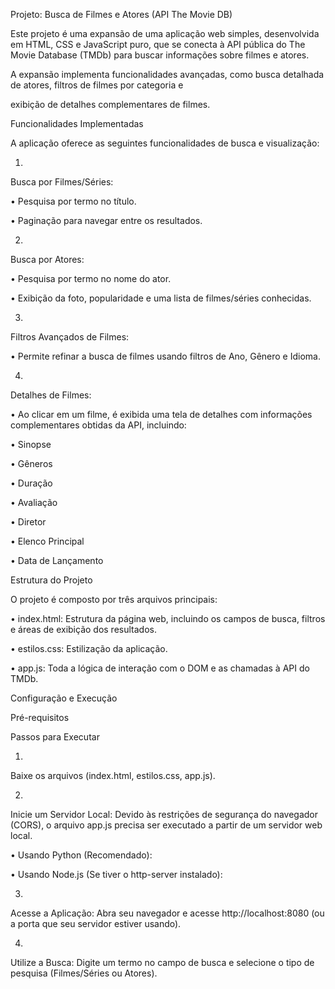 Projeto: Busca de Filmes e Atores (API The Movie DB)

Este projeto é uma expansão de uma aplicação web simples, desenvolvida em HTML, CSS e JavaScript puro, que se conecta à API pública do The Movie Database (TMDb) para buscar informações sobre filmes e atores.

A expansão implementa funcionalidades avançadas, como busca detalhada de atores, filtros de filmes por categoria e

 exibição de detalhes complementares de filmes.

Funcionalidades Implementadas

A aplicação oferece as seguintes funcionalidades de busca e visualização:

1.
Busca por Filmes/Séries:

•
Pesquisa por termo no título.

•
Paginação para navegar entre os resultados.



2.
Busca por Atores:

•
Pesquisa por termo no nome do ator.

•
Exibição da foto, popularidade e uma lista de filmes/séries conhecidas.



3.
Filtros Avançados de Filmes:

•
Permite refinar a busca de filmes usando filtros de Ano, Gênero e Idioma.



4.
Detalhes de Filmes:

•
Ao clicar em um filme, é exibida uma tela de detalhes com informações complementares obtidas da API, incluindo:

•
Sinopse

•
Gêneros

•
Duração

•
Avaliação

•
Diretor

•
Elenco Principal

•
Data de Lançamento





Estrutura do Projeto

O projeto é composto por três arquivos principais:

•
index.html: Estrutura da página web, incluindo os campos de busca, filtros e áreas de exibição dos resultados.

•
estilos.css: Estilização da aplicação.

•
app.js: Toda a lógica de interação com o DOM e as chamadas à API do TMDb.

Configuração e Execução

Pré-requisitos

Passos para Executar

1.
Baixe os arquivos (index.html, estilos.css, app.js).

2.
Inicie um Servidor Local: Devido às restrições de segurança do navegador (CORS), o arquivo app.js precisa ser executado a partir de um servidor web local.

•
Usando Python (Recomendado):

•
Usando Node.js (Se tiver o http-server instalado):



3.
Acesse a Aplicação: Abra seu navegador e acesse http://localhost:8080 (ou a porta que seu servidor estiver usando).

4.
Utilize a Busca: Digite um termo no campo de busca e selecione o tipo de pesquisa (Filmes/Séries ou Atores).

